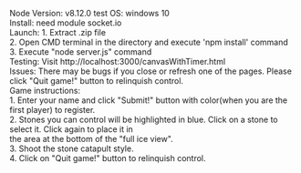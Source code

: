 Node Version: v8.12.0  test OS: windows 10  
Install: need module socket.io  
Launch: 1. Extract .zip file  
        2. Open CMD terminal in the directory and execute 'npm install' command  
        3. Execute "node server.js" command  
Testing: Visit http://localhost:3000/canvasWithTimer.html  
Issues: There may be bugs if you close or refresh one of the pages. Please click "Quit game!" button to relinquish control.  
Game instructions:   
        1. Enter your name and click "Submit!" button with color(when you are the first player) to register.  
        2. Stones you can control will be highlighted in blue. Click on a stone to select it. Click again to place it in  
        the area at the bottom of the "full ice view".  
        3. Shoot the stone catapult style.  
        4. Click on "Quit game!" button to relinquish control.
